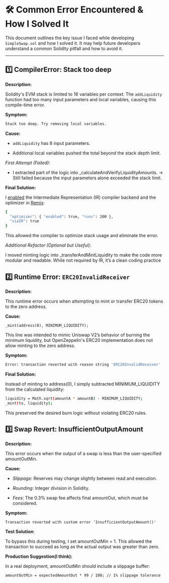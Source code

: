 # 🛠️ Common Error Encountered & How I Solved It

This document outlines the key issue I faced while developing `SimpleSwap.sol` and how I solved it. It may help future developers understand a common Solidity pitfall and how to avoid it.

---

## 1️⃣ CompilerError: Stack too deep

**Description:**  

Solidity's EVM stack is limited to 16 variables per context. The `addLiquidity` function had too many input parameters and local variables, causing this compile-time error.

**Symptom:**  

```bash
Stack too deep. Try removing local variables.
```

**Cause:** 

- `addLiquidity` has 8 input parameters.

- Additional local variables pushed the total beyond the stack depth limit.

*First Attempt (Failed)*:

- I extracted part of the logic into _calculateAndVerifyLiquidityAmounts. → Still failed because the input parameters alone exceeded the stack limit.

**Final Solution:**

I [enabled](https://stackoverflow.com/questions/76470827/how-do-i-run-via-ir-in-remix) the Intermediate Representation (IR) compiler backend and the optimizer in [Remix](https://remix-ide.readthedocs.io/en/latest/compile.html#advanced-compiler-configurations):

```bash
{
  "optimizer": { "enabled": true, "runs": 200 },
  "viaIR": true
}
```

This allowed the compiler to optimize stack usage and eliminate the error.

*Additional Refactor (Optional but Useful)*:

I moved minting logic into _transferAndMintLiquidity to make the code more modular and readable. While not required by IR, it’s a clean coding practice

## 2️⃣ Runtime Error: `ERC20InvalidReceiver`

**Description:**  

This runtime error occurs when attempting to mint or transfer ERC20 tokens to the zero address.

**Cause:** 

`_mint(address(0), MINIMUM_LIQUIDITY);`

This line was intended to mimic Uniswap V2’s behavior of burning the minimum liquidity, but OpenZeppelin's ERC20 implementation does not allow minting to the zero address.

**Symptom:**  

```bash
Error: transaction reverted with reason string 'ERC20InvalidReceiver'
```

**Final Solution:**

Instead of minting to address(0), I simply subtracted MINIMUM_LIQUIDITY from the calculated liquidity:

```bash
liquidity = Math.sqrt(amountA * amountB) - MINIMUM_LIQUIDITY;
_mint(to, liquidity);
```

This preserved the desired burn logic without violating ERC20 rules.

## 3️⃣ Swap Revert: InsufficientOutputAmount

**Description:**  

This error occurs when the output of a swap is less than the user-specified amountOutMin.

**Cause:** 

- *Slippage*: Reserves may change slightly between read and execution.

- *Rounding*: Integer division in Solidity.

- *Fees*: The 0.3% swap fee affects final amountOut, which must be considered.

**Symptom:**

`Transaction reverted with custom error 'InsufficientOutputAmount()'`

**Test Solution**:

To bypass this during testing, I set amountOutMin = 1. This allowed the transaction to succeed as long as the actual output was greater than zero.

**Production Suggestion(I think):**

In a real deployment, amountOutMin should include a slippage buffer:

`amountOutMin = expectedAmountOut * 99 / 100; // 1% slippage tolerance`
